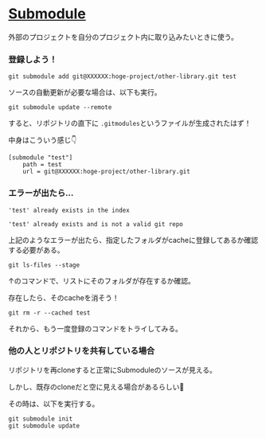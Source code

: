 # [Submodule](https://git-scm.com/book/ja/v1/Git-のさまざまなツール-サブモジュール)

外部のプロジェクトを自分のプロジェクト内に取り込みたいときに使う。



### 登録しよう！

```
git submodule add git@XXXXXX:hoge-project/other-library.git test
```

ソースの自動更新が必要な場合は、以下も実行。

```
git submodule update --remote
```

すると、リポジトリの直下に `.gitmodules`というファイルが生成されたはず！

中身はこういう感じ👇

```
[submodule "test"]
	path = test
	url = git@XXXXXX:hoge-project/other-library.git
```



### エラーが出たら…

```
'test' already exists in the index
```

```
'test' already exists and is not a valid git repo
```

上記のようなエラーが出たら、指定したフォルダがcacheに登録してあるか確認する必要がある。

```
git ls-files --stage 
```

↑のコマンドで、リストにそのフォルダが存在するか確認。

存在したら、そのcacheを消そう！

```
git rm -r --cached test
```

それから、もう一度登録のコマンドをトライしてみる。



### 他の人とリポジトリを共有している場合

リポジトリを再cloneすると正常にSubmoduleのソースが見える。

しかし、既存のcloneだと空に見える場合があるらしい🙊

その時は、以下を実行する。

```
git submodule init
git submodule update
```